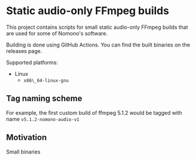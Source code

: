 Static audio-only FFmpeg builds
===============================

This project contains scripts for small static audio-only FFmpeg builds that are used
for some of Nomono's software.

Building is done using GitHub Actions. You can find the built binaries on the releases page.

Supported platforms:

  - Linux
      * `x86\_64-linux-gnu`

## Tag naming scheme

For example, the first custom build of ffmpeg 5.1.2 would be tagged with name `v5.1.2-nomono-audio-v1`

## Motivation

Small binaries
